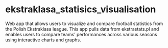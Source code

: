 # ekstraklasa_statisics_visualisation
 Web app that allows users to visualize and compare football statistics from the Polish Ekstraklasa league. This app pulls data from ekstrastats.pl and enables users to compare teams’ performances across various seasons using interactive charts and graphs.

